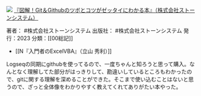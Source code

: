 ![](https://gyazo.com/e9c95c4a56163ce8ff87ac4ee9cdd119.jpg)
[『図解！Git＆Githubのツボとコツがゼッタイにわかる本』（株式会社ストーンシステム）](https://amzn.to/3txZyRD)

著者： #株式会社ストーンシステム 
出版社： #株式会社ストーンシステム 
発行：2023
分類：[[00総記]]

- [[N『入門者のExcelVBA』（立山 秀利）]]

Logseqの同期にgithubを使ってるので、一度ちゃんと知ろうと思って購入。なんとなく理解してた部分がはっきりして、勘違いしているところもわかったので、gitに関する理解を深めることができた。そこまで使い込むことはないと思うので、ざっと全体像をわかりやすく教えてくれてありがたい本やった。